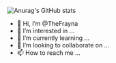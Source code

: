 ![Anurag's GitHub stats](https://github-readme-stats.vercel.app/api?username=anuraghazra)


- 👋 Hi, I’m @TheFrayna
- 👀 I’m interested in ...
- 🌱 I’m currently learning ...
- 💞️ I’m looking to collaborate on ...
- 📫 How to reach me ...

<!---
TheFrayna/TheFrayna is a ✨ special ✨ repository because its `README.md` (this file) appears on your GitHub profile.
You can click the Preview link to take a look at your changes.
--->
